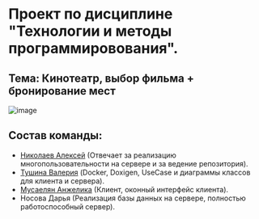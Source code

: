 # Проект по дисциплине "Технологии и методы программировования".
## Тема: Кинотеатр, выбор фильма + бронирование мест
![image](https://github.com/user-attachments/assets/1ee80465-739f-47d4-911f-c2b4be397a56)
## Состав команды:
* [Николаев Алексей](https://github.com/sqwirex) (Отвечает за реализацию многопользовательности на сервере и за ведение репозитория).
* [Тушина Валерия](https://github.com/larettiee) (Docker, Doxigen, UseCase и диаграммы классов для клиента и сервера).
* [Мусаелян Анжелика](https://github.com/klimdeliops) (Клиент, оконный интерфейс клиента).
* Носова Дарья (Реализация базы данных на сервере, полностью работоспособный сервер).
